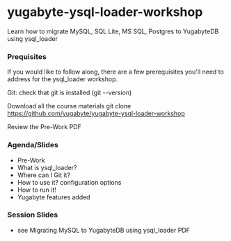 # yugabyte-ysql-loader-workshop
Learn how to migrate MySQL, SQL Lite, MS SQL, Postgres to YugabyteDB using ysql_loader

### Prequisites
If you would like to follow along, there are a few prerequisites you'll need to address for the ysql_loader workshop.

Git: check that git is installed (git --version)

Download all the course materials
git clone https://github.com/yugabyte/yugabyte-ysql-loader-workshop

Review the Pre-Work PDF


### Agenda/Slides

- Pre-Work
- What is ysql_loader? 
- Where can I Git it?
- How to use it?  configuration options
- How to run it!
- Yugabyte features added

### Session Slides
- see Migrating MySQL to YugabyteDB using ysql_loader PDF 

